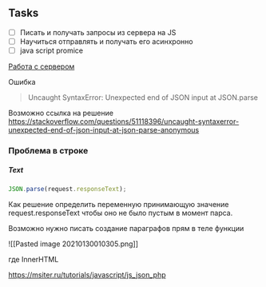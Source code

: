

## Tasks 
- [ ] Писать и получать запросы из сервера на JS
- [ ] Научиться отправлять и получать его асинхронно
- [ ] java script promice

[Работа с сервером ](https://developer.mozilla.org/ru/docs/Learn/JavaScript/Client-side_web_APIs/Fetching_data)


Ошибка 
>Uncaught SyntaxError: Unexpected end of JSON input at JSON.parse 
	
Возможно ссылка на решение
	https://stackoverflow.com/questions/51118396/uncaught-syntaxerror-unexpected-end-of-json-input-at-json-parse-anonymous
	
### Проблема в строке 

##### Text
```js
JSON.parse(request.responseText);
```

Как решение определить переменную принимающую значение request.responseText чтобы оно не было пустым в момент парса.
	
	
Возможно нужно писать создание параграфов прям в теле функции

![[Pasted image 20210130010305.png]]

где InnerHTML


https://msiter.ru/tutorials/javascript/js_json_php